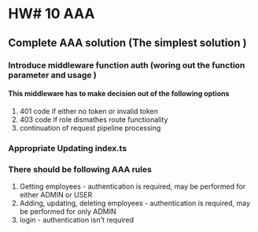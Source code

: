 # HW# 10 AAA
## Complete AAA solution (The simplest solution )
### Introduce middleware function auth (woring out the function parameter and usage )
#### This middleware has to make decision out of the following options
1. 401 code if either no token or invalid token <br>
2. 403 code if role dismathes route functionality <br>
3. continuation of request pipeline processing
### Appropriate Updating index.ts
### There should be following AAA rules
1. Getting employees  - authentication is required, may be performed for either ADMIN or USER <br>
2. Adding, updating, deleting employees - authentication is required, may be performed for only ADMIN
3. login - authentication isn't required
